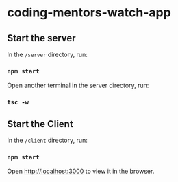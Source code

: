 # coding-mentors-watch-app

## Start the server

In the `/server` directory, run:

### `npm start`

Open another terminal in the server directory, run:

### `tsc -w`

## Start the Client

In the `/client` directory, run:

### `npm start`

Open [http://localhost:3000](http://localhost:3000) to view it in the browser.
